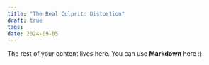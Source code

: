 ```yaml
---
title: "The Real Culprit: Distortion"
draft: true
tags: 
date: 2024-09-05
---
```

 
The rest of your content lives here. You can use **Markdown** here :)